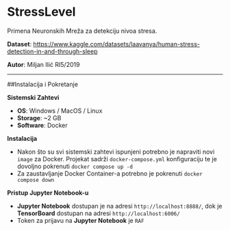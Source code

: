 # StressLevel

Primena Neuronskih Mreža za detekciju nivoa stresa. 

**Dataset**: https://www.kaggle.com/datasets/laavanya/human-stress-detection-in-and-through-sleep

**Autor**: Miljan Ilić RI5/2019

---

##Instalacija i Pokretanje

**Sistemski Zahtevi**

- **OS**: Windows / MacOS / Linux
- **Storage**: ~2 GB
- **Software**: Docker

**Instalacija**

- Nakon što su svi sistemski zahtevi ispunjeni potrebno je napraviti novi `image` za Docker. Projekat sadrži `docker-compose.yml` konfiguraciju te je dovoljno pokrenuti `docker compose up -d`
- Za zaustavljanje Docker Container-a potrebno je pokrenuti `docker compose down`

**Pristup Jupyter Notebook-u**

- **Jupyter Notebook** dostupan je na adresi `http://localhost:8888/`, dok je **TensorBoard** dostupan na adresi `http://localhost:6006/`
- Token za prijavu na **Jupyter Notebook** je `RAF`


 
